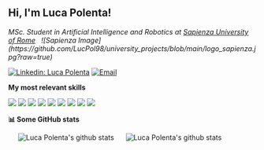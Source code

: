 <h2> Hi, I'm Luca Polenta! </h2>
<p><em>MSc. Student in Artificial Intelligence and Robotics at <a href="https://www.diag.uniroma1.it/">Sapienza University of Rome</a> &nbsp; ![Sapienza Image](https://github.com/LucPol98/university_projects/blob/main/logo_sapienza.jpg?raw=true) </br>
</em></p>

[![Linkedin: Luca Polenta](https://img.shields.io/badge/-LucPol98-blue?style=flat-square&logo=Linkedin&logoColor=white&link=https://www.linkedin.com/in/LucPol98/)](https://www.linkedin.com/in/luca-polenta/)
[![Email](https://img.shields.io/badge/-luca.polenta@hotmail.com-d14836?style=flat-square&logo=microsoft-outlook&logoColor=blue&link=mailto:luca.polenta@hotmail.com)](mailto:luca.polenta@hotmail.com)

<b> My most relevant skills </b>

<img src="https://img.shields.io/badge/TensorFlow-FF6F00?style=for-the-badge&logo=tensorflow&logoColor=white" /> <img src="https://img.shields.io/badge/Python-FFD43B?style=for-the-badge&logo=python&logoColor=blue" /> <img src="https://img.shields.io/badge/C%2B%2B-00599C?style=for-the-badge&logo=c%2B%2B&logoColor=white" /> <img src="https://img.shields.io/badge/JavaScript-323330?style=for-the-badge&logo=javascript&logoColor=F7DF1E" /> <img src="https://img.shields.io/badge/HTML5-E34F26?style=for-the-badge&logo=html5&logoColor=white" /> <img src="https://img.shields.io/badge/CSS3-1572B6?style=for-the-badge&logo=css3&logoColor=white" /> <img src="https://img.shields.io/badge/Java-ED8B00?style=for-the-badge&logo=java&logoColor=white" /> <img src="https://img.shields.io/badge/Kotlin-0095D5?&style=for-the-badge&logo=kotlin&logoColor=white" /> <img src="https://img.shields.io/badge/Colab-F9AB00?style=for-the-badge&logo=googlecolab&color=525252" />


<b>📊 Some GitHub stats </b>
<p float="left"> <!-- GitHub README Stats -->
   <img width="350" height="175"  alt="Luca Polenta's github stats" hspace="20"
         src="https://github-readme-stats.vercel.app/api/top-langs/?username=LucPol98&layout=compact&hide=HTML&langs_count=10&theme=algolia" />
    <img width="420" height="175" alt="Luca Polenta's github stats" 
         src="https://github-readme-stats.vercel.app/api?username=LucPol98&show_icons=true&theme=algolia&count_private=true&include_all_commits=true" />
</p>

<!--     MOLTO UTILE
         https://github.com/alexandresanlim/Badges4-README.md-Profile
-->

<!--
**LucPol98/LucPol98** is a ✨ _special_ ✨ repository because its `README.md` (this file) appears on your GitHub profile.

Here are some ideas to get you started:

- 🔭 I’m currently working on ...
- 🌱 I’m currently learning ...
- 👯 I’m looking to collaborate on ...
- 🤔 I’m looking for help with ...
- 💬 Ask me about ...
- 📫 How to reach me: ...
- 😄 Pronouns: ...
- ⚡ Fun fact: ...
-->
